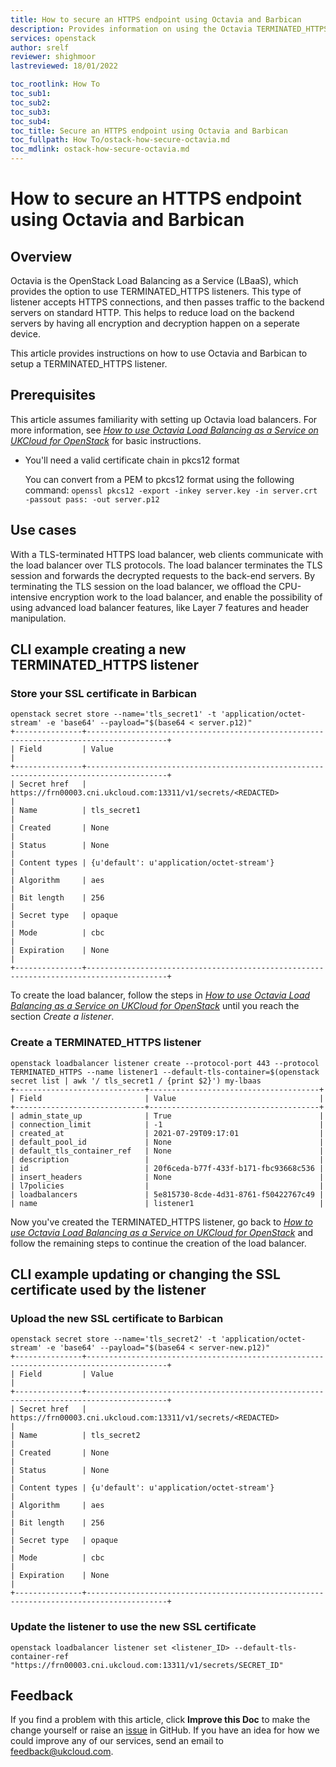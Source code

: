 ```yaml
---
title: How to secure an HTTPS endpoint using Octavia and Barbican
description: Provides information on using the Octavia TERMINATED_HTTPS endpoint type
services: openstack
author: srelf
reviewer: shighmoor
lastreviewed: 18/01/2022

toc_rootlink: How To
toc_sub1:
toc_sub2:
toc_sub3:
toc_sub4:
toc_title: Secure an HTTPS endpoint using Octavia and Barbican
toc_fullpath: How To/ostack-how-secure-octavia.md
toc_mdlink: ostack-how-secure-octavia.md
---
```


#  How to secure an HTTPS endpoint using Octavia and Barbican

## Overview

Octavia is the OpenStack Load Balancing as a Service (LBaaS), which provides the option to use TERMINATED_HTTPS listeners. This type of listener accepts HTTPS connections, and then passes traffic to the backend servers on standard HTTP. This helps to reduce load on the backend servers by having all encryption and decryption happen on a seperate device.

This article provides instructions on how to use Octavia and Barbican to setup a TERMINATED_HTTPS listener.

## Prerequisites

This article assumes familiarity with setting up Octavia load balancers. For more information, see [*How to use Octavia Load Balancing as a Service on UKCloud for OpenStack*](ostack-how-use-octavia.md) for basic instructions.

- You'll need a valid certificate chain in pkcs12 format

  You can convert from a PEM to pkcs12 format using the following command: `openssl pkcs12 -export -inkey server.key -in server.crt -passout pass: -out server.p12`

## Use cases

With a TLS-terminated HTTPS load balancer, web clients communicate with the load balancer over TLS protocols. The load balancer terminates the TLS session and forwards the decrypted requests to the back-end servers. By terminating the TLS session on the load balancer, we offload the CPU-intensive encryption work to the load balancer, and enable the possibility of using advanced load balancer features, like Layer 7 features and header manipulation.

## CLI example creating a new TERMINATED_HTTPS listener

### Store your SSL certificate in Barbican

```none
openstack secret store --name='tls_secret1' -t 'application/octet-stream' -e 'base64' --payload="$(base64 < server.p12)"
+---------------+----------------------------------------------------------------------------------------+
| Field         | Value                                                                                  |
+---------------+----------------------------------------------------------------------------------------+
| Secret href   | https://frn00003.cni.ukcloud.com:13311/v1/secrets/<REDACTED>                           |
| Name          | tls_secret1                                                                            |
| Created       | None                                                                                   |
| Status        | None                                                                                   |
| Content types | {u'default': u'application/octet-stream'}                                              |
| Algorithm     | aes                                                                                    |
| Bit length    | 256                                                                                    |
| Secret type   | opaque                                                                                 |
| Mode          | cbc                                                                                    |
| Expiration    | None                                                                                   |
+---------------+----------------------------------------------------------------------------------------+
```

To create the load balancer, follow the steps in [*How to use Octavia Load Balancing as a Service on UKCloud for OpenStack*](ostack-how-use-octavia.md) until you reach the section *Create a listener*.

### Create a TERMINATED_HTTPS listener

```none
openstack loadbalancer listener create --protocol-port 443 --protocol TERMINATED_HTTPS --name listener1 --default-tls-container=$(openstack secret list | awk '/ tls_secret1 / {print $2}') my-lbaas
+-----------------------------+--------------------------------------+
| Field                       | Value                                |
+-----------------------------+--------------------------------------+
| admin_state_up              | True                                 |
| connection_limit            | -1                                   |
| created_at                  | 2021-07-29T09:17:01                  |
| default_pool_id             | None                                 |
| default_tls_container_ref   | None                                 |
| description                 |                                      |
| id                          | 20f6ceda-b77f-433f-b171-fbc93668c536 |
| insert_headers              | None                                 |
| l7policies                  |                                      |
| loadbalancers               | 5e815730-8cde-4d31-8761-f50422767c49 |
| name                        | listener1                            |
```

Now you've created the TERMINATED_HTTPS listener, go back to [*How to use Octavia Load Balancing as a Service on UKCloud for OpenStack*](https://docs.ukcloud.com/articles/openstack/ostack-how-use-octavia.html) and follow the remaining steps to continue the creation of the load balancer.

## CLI example updating or changing the SSL certificate used by the listener

### Upload the new SSL certificate to Barbican

```none
openstack secret store --name='tls_secret2' -t 'application/octet-stream' -e 'base64' --payload="$(base64 < server-new.p12)"
+---------------+----------------------------------------------------------------------------------------+
| Field         | Value                                                                                  |
+---------------+----------------------------------------------------------------------------------------+
| Secret href   | https://frn00003.cni.ukcloud.com:13311/v1/secrets/<REDACTED>                           |
| Name          | tls_secret2                                                                            |
| Created       | None                                                                                   |
| Status        | None                                                                                   |
| Content types | {u'default': u'application/octet-stream'}                                              |
| Algorithm     | aes                                                                                    |
| Bit length    | 256                                                                                    |
| Secret type   | opaque                                                                                 |
| Mode          | cbc                                                                                    |
| Expiration    | None                                                                                   |
+---------------+----------------------------------------------------------------------------------------+
```

### Update the listener to use the new SSL certificate

```none
openstack loadbalancer listener set <listener_ID> --default-tls-container-ref "https://frn00003.cni.ukcloud.com:13311/v1/secrets/SECRET_ID"
```

## Feedback

If you find a problem with this article, click **Improve this Doc** to make the change yourself or raise an [issue](https://github.com/UKCloud/documentation/issues) in GitHub. If you have an idea for how we could improve any of our services, send an email to <feedback@ukcloud.com>.
